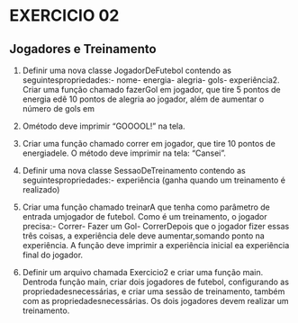 # EXERCICIO 02

## Jogadores e Treinamento

1. Definir uma nova classe JogadorDeFutebol contendo as seguintespropriedades:- nome- energia- alegria- gols- experiência2. Criar uma função chamado fazerGol em jogador, que tire 5 pontos de energia edê 10 pontos de alegria ao jogador, além de aumentar o número de gols em 

2. Ométodo deve imprimir “GOOOOL!” na tela.

3. Criar uma função chamado correr em jogador, que tire 10 pontos de energiadele. O método deve imprimir na tela: “Cansei”.

4. Definir uma nova classe SessaoDeTreinamento contendo as seguintespropriedades:- experiência (ganha quando um treinamento é realizado)

5. Criar uma função chamado treinarA que tenha como parâmetro de entrada umjogador de futebol. Como é um treinamento, o jogador precisa:- Correr- Fazer um Gol- CorrerDepois que o jogador fizer essas três coisas, a experiência dele deve aumentar,somando ponto na experiência. A função deve imprimir a experiência inicial ea experiência final do jogador.

6. Definir um arquivo chamada Exercicio2 e criar uma função main. Dentroda função main, criar dois jogadores de futebol, configurando as propriedadesnecessárias, e criar uma sessão de treinamento, também com as propriedadesnecessárias. Os dois jogadores devem realizar um treinamento.
